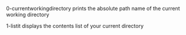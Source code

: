 0-currentworkingdirectory prints the absolute path name of the current working directory

1-listit displays the contents list of your current directory

